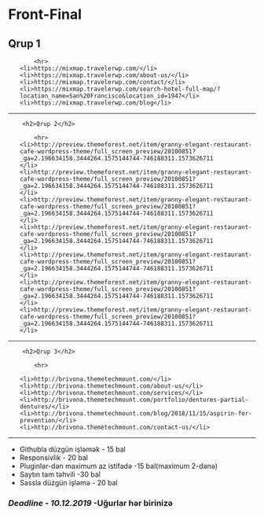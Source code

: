 <h1>Front-Final


</h1>
<h2>Qrup 1</h2>
<ol>
  
        <hr>
    <li>https://mixmap.travelerwp.com/</li>
    <li>https://mixmap.travelerwp.com/about-us/</li>
    <li>https://mixmap.travelerwp.com/contact/</li>
    <li>https://mixmap.travelerwp.com/search-hotel-full-map/?location_name=San%20Francisco&location_id=1947</li>
    <li>https://mixmap.travelerwp.com/blog</li>
</ol>
<hr>

        <h2>Qrup 2</h2>

<ol>

        <hr>
    <li>http://preview.themeforest.net/item/granny-elegant-restaurant-cafe-wordpress-theme/full_screen_preview/20100851?_ga=2.196634158.3444264.1575144744-746188311.1573626711
    </li>
    <li>http://preview.themeforest.net/item/granny-elegant-restaurant-cafe-wordpress-theme/full_screen_preview/20100851?_ga=2.196634158.3444264.1575144744-746188311.1573626711
    </li>
    <li>http://preview.themeforest.net/item/granny-elegant-restaurant-cafe-wordpress-theme/full_screen_preview/20100851?_ga=2.196634158.3444264.1575144744-746188311.1573626711
    </li>
    <li>http://preview.themeforest.net/item/granny-elegant-restaurant-cafe-wordpress-theme/full_screen_preview/20100851?_ga=2.196634158.3444264.1575144744-746188311.1573626711
    </li>
    <li>http://preview.themeforest.net/item/granny-elegant-restaurant-cafe-wordpress-theme/full_screen_preview/20100851?_ga=2.196634158.3444264.1575144744-746188311.1573626711
    </li>
    <li>http://preview.themeforest.net/item/granny-elegant-restaurant-cafe-wordpress-theme/full_screen_preview/20100851?_ga=2.196634158.3444264.1575144744-746188311.1573626711
    </li>
    <li>http://preview.themeforest.net/item/granny-elegant-restaurant-cafe-wordpress-theme/full_screen_preview/20100851?_ga=2.196634158.3444264.1575144744-746188311.1573626711
    </li>
</ol>
<hr>

        <h2>Qrup 3</h2>

<ol>

 
        <hr>
 
    <li>http://brivona.themetechmount.com/</li>
    <li>http://brivona.themetechmount.com/about-us/</li>
    <li>http://brivona.themetechmount.com/services/</li>
    <li>http://brivona.themetechmount.com/portfolio/dentures-partial-dentures/</li>
    <li>http://brivona.themetechmount.com/blog/2018/11/15/aspirin-for-prevention/</li>
    <li>http://brivona.themetechmount.com/contact-us/</li>
</ol>
<hr>
<ul>
    <li>Githubla düzgün işləmək - 15 bal</li>
    <li>Responsivlik - 20 bal</li>
    <li>Pluginlər-dən maximum az istifadə -15 bal(maximum 2-dənə)</li>
    <li>Saytın tam təhvili -30 bal</li>
    <li>Sassla düzgün işləmə - 20 bal</li>
</ul>
<h3><i><b>Deadline - 10.12.2019</b></i> -Uğurlar hər birinizə</h3>
